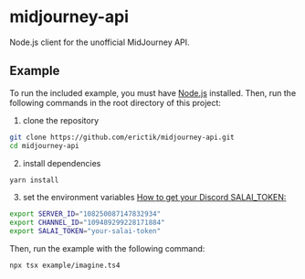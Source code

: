 # midjourney-api

Node.js client for the unofficial MidJourney API.

## Example
To run the included example, you must have [Node.js](https://nodejs.org/en/) installed. Then, run the following commands in the root directory of this project:
1. clone the repository
```bash
git clone https://github.com/erictik/midjourney-api.git
cd midjourney-api
```
2. install dependencies
```bash
yarn install
```
3. set the environment variables
[How to get your Discord SALAI_TOKEN:](https://www.androidauthority.com/get-discord-token-3149920/)
```bash
export SERVER_ID="108250087147832934"
export CHANNEL_ID="109489299228171884"
export SALAI_TOKEN="your-salai-token"
``` 

Then, run the example with the following command:

```bash
npx tsx example/imagine.ts4
```